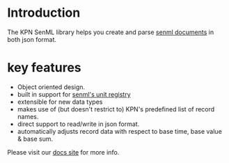 # Introduction

The KPN SenML library helps you create and parse [senml documents](https://tools.ietf.org/html/draft-ietf-core-senml-13)
in both json format.

# key features

- Object oriented design.
- built in support for [senml's unit registry](https://tools.ietf.org/html/draft-ietf-core-senml-12#section-12.1)
- extensible for new data types
- makes use of (but doesn't restrict to) KPN's predefined list of record names.
- direct support to read/write in json format.
- automatically adjusts record data with respect to base time, base value & base sum.

Please visit our [docs site](https://kpn-iot.github.io/senml-c-library) for more info.

